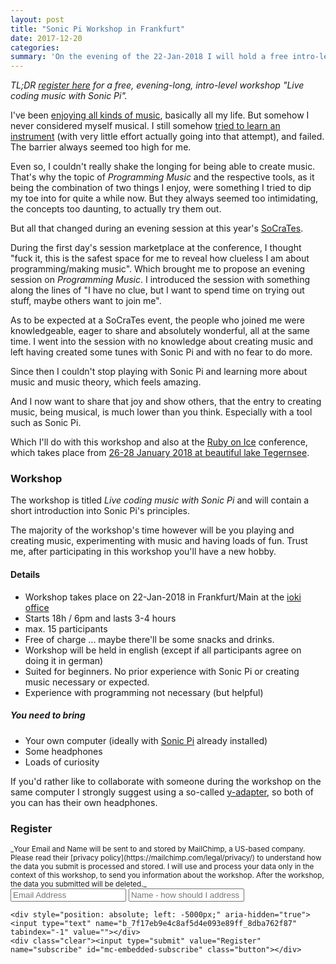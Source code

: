 ```yaml
---
layout: post
title: "Sonic Pi Workshop in Frankfurt"
date: 2017-12-20
categories:
summary: 'On the evening of the 22-Jan-2018 I will hold a free intro-level "Live coding music with Sonic Pi" workshop in Frankfurt. Come and have fun creating music!'
---
```


_TL;DR [register here](#register) for a free, evening-long, intro-level workshop "Live coding music with Sonic Pi"._

I've been [enjoying all kinds of music][music-tweet], basically all my life. But somehow I never considered myself
musical. I still somehow [tried to learn an instrument](/2015/01/20/my-goals-in-2015/) (with very little effort
actually going into that attempt), and failed. The barrier always seemed too high for me.

Even so, I couldn't really shake the longing for being able to create music. That's why the topic of _Programming Music_
and the respective tools, as it being the combination of two things I enjoy,  were something I tried to dip my toe into
for quite a while now. But they always seemed too intimidating, the concepts too daunting, to actually try them out.

But all that changed during an evening session at this year's [SoCraTes][socrates].

During the first day's session marketplace at the conference, I thought "fuck it, this is the safest space for me to
reveal how clueless I am about programming/making music". Which brought me to propose an evening session on _Programming
Music_. I introduced the session with something along the lines of "I have no clue, but I want to spend time on trying
out stuff, maybe others want to join me".

As to be expected at a SoCraTes event, the people who joined me were knowledgeable, eager to share and absolutely
wonderful, all at the same time. I went into the session with no knowledge about creating music and left having created some
tunes with Sonic Pi and with no fear to do more.

Since then I couldn't stop playing with Sonic Pi and learning more about music and music theory, which feels amazing.

And I now want to share that joy and show others, that the entry to creating music, being musical, is much lower than
you think. Especially with a tool such as Sonic Pi.

Which I'll do with this workshop and also at the [Ruby on Ice](https://rubyonice.com/2018/speakers/benjamin_reitzammer)
conference, which takes place from [26-28 January 2018 at beautiful lake Tegernsee](https://rubyonice.com/2018/about).

### Workshop

The workshop is titled _Live coding music with Sonic Pi_ and will contain a short introduction into Sonic Pi's
principles.

The majority of the workshop's time however will be you playing and creating music, experimenting with music and having
loads of fun. Trust me, after participating in this workshop you'll have a new hobby.


<a name="register"></a>
#### Details

- Workshop takes place on 22-Jan-2018 in Frankfurt/Main at the [ioki office][ioki]
- Starts 18h / 6pm and lasts 3-4 hours
- max. 15 participants
- Free of charge ... maybe there'll be some snacks and drinks.
- Workshop will be held in english (except if all participants agree on doing it in german)
- Suited for beginners. No prior experience with Sonic Pi or creating music necessary or expected.
- Experience with programming not necessary (but helpful)


##### You need to bring

- Your own computer (ideally with [Sonic Pi][sonicpi] already installed)
- Some headphones
- Loads of curiosity

If you'd rather like to collaborate with someone during the workshop on the same computer I strongly suggest using a
so-called [y-adapter][y-adapter], so both of you can has their own headphones.


### Register

<small>
_Your Email and Name will be sent to and stored by MailChimp, a US-based company. Please read their [privacy
policy](https://mailchimp.com/legal/privacy/) to understand how the data you submit is processed and stored. I will use
and process your data only in the context of this workshop, to send you information about the workshop. After the
workshop, the data you submitted will be deleted._
</small>

<!-- Begin MailChimp Signup Form -->
<form action="https://squeakyvessel.us5.list-manage.com/subscribe/post?u=7f17eb9e4c8af5d4e093e89ff&amp;id=8dba762f87" method="post" id="mc-embedded-subscribe-form" name="mc-embedded-subscribe-form" class="validate form-stacked form-light" target="_blank" novalidate>
    <input type="email" value="" name="EMAIL" class="required email input mobile-block" id="mce-EMAIL"  placeholder="Email Address">
    <input type="text" value="" name="NAME" class="required input mobile-block" id="mce-NAME" placeholder="Name - how should I address you?">

    <div style="position: absolute; left: -5000px;" aria-hidden="true"><input type="text" name="b_7f17eb9e4c8af5d4e093e89ff_8dba762f87" tabindex="-1" value=""></div>
    <div class="clear"><input type="submit" value="Register" name="subscribe" id="mc-embedded-subscribe" class="button"></div>
</form>
<!--End mc_embed_signup-->



[socrates]: http://www.socrates-conference.de
[music-tweet]: https://twitter.com/benjamin/status/938321443858931713
[ioki]: http://www.ioki.com/
[sonicpi]: http://sonic-pi.net/
[y-adapter]: https://www.amazon.de/UGREEN-audiokabel-Metallgehäuse-Vergoldete-Versilbern-Schwarz/dp/B00LM0ZGK6/
